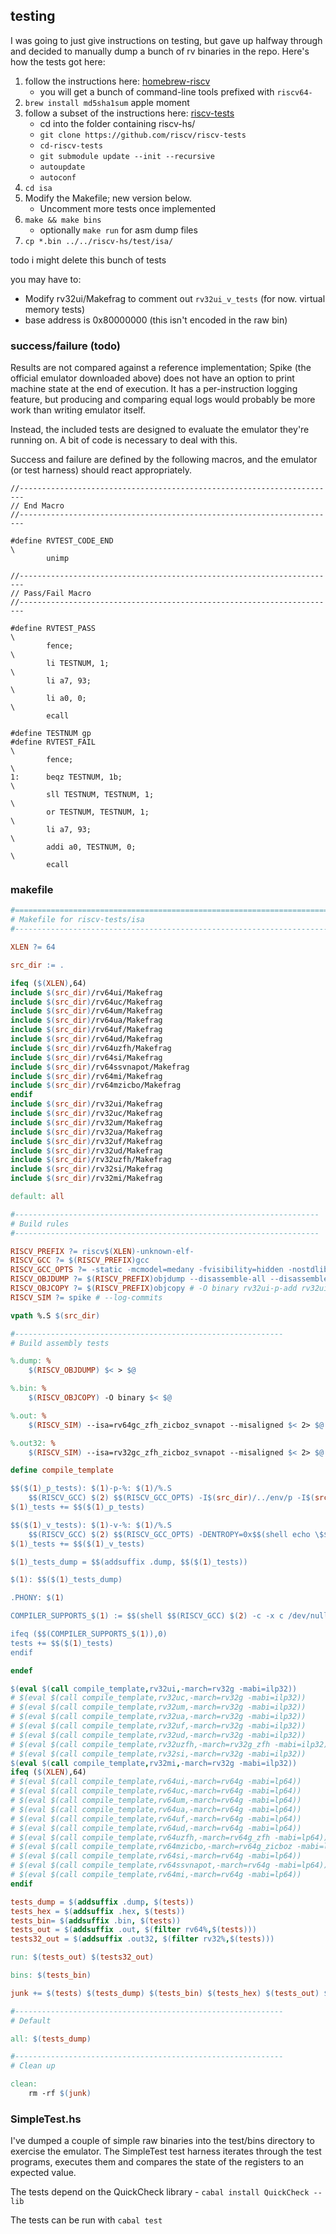 ## testing

I was going to just give instructions on testing, but gave up halfway through and decided to manually dump a bunch of rv binaries in the repo. Here's how the tests got here:

1. follow the instructions here: [homebrew-riscv](https://github.com/riscv-software-src/homebrew-riscv)
    - you will get a bunch of command-line tools prefixed with `riscv64-`
2. `brew install md5sha1sum` apple moment
3. follow a subset of the instructions here: [riscv-tests](https://github.com/riscv-software-src/riscv-tests) 
   - cd into the folder containing riscv-hs/
   - `git clone https://github.com/riscv/riscv-tests`
   - `cd-riscv-tests`
   - `git submodule update --init --recursive`
   - `autoupdate`
   - `autoconf`
4. `cd isa`
5. Modify the Makefile; new version below.
   - Uncomment more tests once implemented
6. `make && make bins` 
   - optionally `make run` for asm dump files
7. `cp *.bin ../../riscv-hs/test/isa/` 


todo i might delete this bunch of tests

you may have to:
- Modify rv32ui/Makefrag to comment out `rv32ui_v_tests` (for now. virtual memory tests)
- base address is 0x80000000 (this isn't encoded in the raw bin)

### success/failure (todo)

Results are not compared against a reference implementation; Spike (the official emulator downloaded above) does not have an option to print machine state at the end of execution. It has a per-instruction logging feature, but producing and comparing equal logs would probably be more work than writing emulator itself.

Instead, the included tests are designed to evaluate the emulator they're running on. A bit of code is necessary to deal with this.

Success and failure are defined by the following macros, and the emulator (or test harness) should react appropriately. 
```
//-----------------------------------------------------------------------
// End Macro
//-----------------------------------------------------------------------

#define RVTEST_CODE_END                                                 \
        unimp

//-----------------------------------------------------------------------
// Pass/Fail Macro
//-----------------------------------------------------------------------

#define RVTEST_PASS                                                     \
        fence;                                                          \
        li TESTNUM, 1;                                                  \
        li a7, 93;                                                      \
        li a0, 0;                                                       \
        ecall

#define TESTNUM gp
#define RVTEST_FAIL                                                     \
        fence;                                                          \
1:      beqz TESTNUM, 1b;                                               \
        sll TESTNUM, TESTNUM, 1;                                        \
        or TESTNUM, TESTNUM, 1;                                         \
        li a7, 93;                                                      \
        addi a0, TESTNUM, 0;                                            \
        ecall
```

### makefile
``` Makefile
#=======================================================================
# Makefile for riscv-tests/isa
#-----------------------------------------------------------------------

XLEN ?= 64

src_dir := .

ifeq ($(XLEN),64)
include $(src_dir)/rv64ui/Makefrag
include $(src_dir)/rv64uc/Makefrag
include $(src_dir)/rv64um/Makefrag
include $(src_dir)/rv64ua/Makefrag
include $(src_dir)/rv64uf/Makefrag
include $(src_dir)/rv64ud/Makefrag
include $(src_dir)/rv64uzfh/Makefrag
include $(src_dir)/rv64si/Makefrag
include $(src_dir)/rv64ssvnapot/Makefrag
include $(src_dir)/rv64mi/Makefrag
include $(src_dir)/rv64mzicbo/Makefrag
endif
include $(src_dir)/rv32ui/Makefrag
include $(src_dir)/rv32uc/Makefrag
include $(src_dir)/rv32um/Makefrag
include $(src_dir)/rv32ua/Makefrag
include $(src_dir)/rv32uf/Makefrag
include $(src_dir)/rv32ud/Makefrag
include $(src_dir)/rv32uzfh/Makefrag
include $(src_dir)/rv32si/Makefrag
include $(src_dir)/rv32mi/Makefrag

default: all

#--------------------------------------------------------------------
# Build rules
#--------------------------------------------------------------------

RISCV_PREFIX ?= riscv$(XLEN)-unknown-elf-
RISCV_GCC ?= $(RISCV_PREFIX)gcc
RISCV_GCC_OPTS ?= -static -mcmodel=medany -fvisibility=hidden -nostdlib -nostartfiles
RISCV_OBJDUMP ?= $(RISCV_PREFIX)objdump --disassemble-all --disassemble-zeroes --section=.text --section=.text.startup --section=.text.init --section=.data
RISCV_OBJCOPY ?= $(RISCV_PREFIX)objcopy # -O binary rv32ui-p-add rv32ui-p-add.bin
RISCV_SIM ?= spike # --log-commits

vpath %.S $(src_dir)

#------------------------------------------------------------
# Build assembly tests

%.dump: %
	$(RISCV_OBJDUMP) $< > $@

%.bin: %
	$(RISCV_OBJCOPY) -O binary $< $@

%.out: %
	$(RISCV_SIM) --isa=rv64gc_zfh_zicboz_svnapot --misaligned $< 2> $@

%.out32: %
	$(RISCV_SIM) --isa=rv32gc_zfh_zicboz_svnapot --misaligned $< 2> $@

define compile_template

$$($(1)_p_tests): $(1)-p-%: $(1)/%.S
	$$(RISCV_GCC) $(2) $$(RISCV_GCC_OPTS) -I$(src_dir)/../env/p -I$(src_dir)/macros/scalar -T$(src_dir)/../env/p/link.ld $$< -o $$@
$(1)_tests += $$($(1)_p_tests)

$$($(1)_v_tests): $(1)-v-%: $(1)/%.S
	$$(RISCV_GCC) $(2) $$(RISCV_GCC_OPTS) -DENTROPY=0x$$(shell echo \$$@ | md5sum | cut -c 1-7) -std=gnu99 -O2 -I$(src_dir)/../env/v -I$(src_dir)/macros/scalar -T$(src_dir)/../env/v/link.ld $(src_dir)/../env/v/entry.S $(src_dir)/../env/v/*.c $$< -o $$@
$(1)_tests += $$($(1)_v_tests)

$(1)_tests_dump = $$(addsuffix .dump, $$($(1)_tests))

$(1): $$($(1)_tests_dump)

.PHONY: $(1)

COMPILER_SUPPORTS_$(1) := $$(shell $$(RISCV_GCC) $(2) -c -x c /dev/null -o /dev/null 2> /dev/null; echo $$$$?)

ifeq ($$(COMPILER_SUPPORTS_$(1)),0)
tests += $$($(1)_tests)
endif

endef

$(eval $(call compile_template,rv32ui,-march=rv32g -mabi=ilp32))
# $(eval $(call compile_template,rv32uc,-march=rv32g -mabi=ilp32))
# $(eval $(call compile_template,rv32um,-march=rv32g -mabi=ilp32))
# $(eval $(call compile_template,rv32ua,-march=rv32g -mabi=ilp32))
# $(eval $(call compile_template,rv32uf,-march=rv32g -mabi=ilp32))
# $(eval $(call compile_template,rv32ud,-march=rv32g -mabi=ilp32))
# $(eval $(call compile_template,rv32uzfh,-march=rv32g_zfh -mabi=ilp32))
# $(eval $(call compile_template,rv32si,-march=rv32g -mabi=ilp32))
$(eval $(call compile_template,rv32mi,-march=rv32g -mabi=ilp32))
ifeq ($(XLEN),64)
# $(eval $(call compile_template,rv64ui,-march=rv64g -mabi=lp64))
# $(eval $(call compile_template,rv64uc,-march=rv64g -mabi=lp64))
# $(eval $(call compile_template,rv64um,-march=rv64g -mabi=lp64))
# $(eval $(call compile_template,rv64ua,-march=rv64g -mabi=lp64))
# $(eval $(call compile_template,rv64uf,-march=rv64g -mabi=lp64))
# $(eval $(call compile_template,rv64ud,-march=rv64g -mabi=lp64))
# $(eval $(call compile_template,rv64uzfh,-march=rv64g_zfh -mabi=lp64))
# $(eval $(call compile_template,rv64mzicbo,-march=rv64g_zicboz -mabi=lp64))
# $(eval $(call compile_template,rv64si,-march=rv64g -mabi=lp64))
# $(eval $(call compile_template,rv64ssvnapot,-march=rv64g -mabi=lp64))
# $(eval $(call compile_template,rv64mi,-march=rv64g -mabi=lp64))
endif

tests_dump = $(addsuffix .dump, $(tests))
tests_hex = $(addsuffix .hex, $(tests))
tests_bin= $(addsuffix .bin, $(tests))
tests_out = $(addsuffix .out, $(filter rv64%,$(tests)))
tests32_out = $(addsuffix .out32, $(filter rv32%,$(tests)))

run: $(tests_out) $(tests32_out)

bins: $(tests_bin)

junk += $(tests) $(tests_dump) $(tests_bin) $(tests_hex) $(tests_out) $(tests32_out)

#------------------------------------------------------------
# Default

all: $(tests_dump)

#------------------------------------------------------------
# Clean up

clean:
	rm -rf $(junk)

```

### SimpleTest.hs
I've dumped a couple of simple raw binaries into the test/bins directory to exercise the emulator. The SimpleTest test harness iterates through the test programs, executes them and compares the state of the registers to an expected value.

The tests depend on the QuickCheck library  - `cabal install QuickCheck --lib`

The tests can be run with `cabal test`
